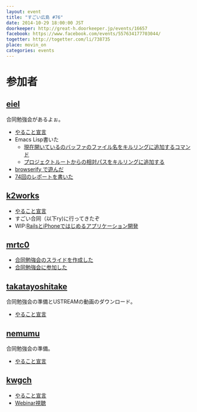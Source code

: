 ```yaml
---
layout: event
title: "すごい広島 #76"
date: 2014-10-29 18:00:00 JST
doorkeeper: http://great-h.doorkeeper.jp/events/16657
facebook: https://www.facebook.com/events/557634177703044/
togetter: http://togetter.com/li/738735
place: movin_on
categories: events
---
```


# 参加者


## [eiel](http://eiel.info/)

合同勉強会があるよぉ。

* [やること宣言](https://github.com/great-h/great-h.github.io/issues/1324)
* Emacs Lisp書いた
  * [現在開いているのバッファのファイル名をキルリングに追加するコマンド](https://gist.github.com/eiel/5d52839c596fdbaab058)
  * [プロジェクトルートからの相対パスをキルリングに追加する](https://gist.github.com/eiel/85b38a0ac1b1d6fa0693)
* [browserify で遊んだ](http://blog.eiel.info/blog/2014/10/30/browserify/)
* [74回のレポートを書いた](https://www.facebook.com/great.hiroshima/posts/471491112993539)


## [k2works](https://github.com/k2works)

* [やること宣言](https://github.com/great-h/great-h.github.io/issues/1322)
* すごい合同（以下ry)に行ってきたぞ
* WIP:[RailsとiPhoneではじめるアプリケーション開発](https://github.com/k2works/rails_ios_appdev)


## [mrtc0](http://twitter.com/mrtc0)

* [合同勉強会のスライドを作成した](http://www.slideshare.net/mrtc0/machine-learning-41005650)
* [合同勉強会に参加した](http://mrt-k.github.io/sugoihiroshima/2014/11/02/%E3%81%99%E3%81%94%E3%81%84%E5%90%88%E5%90%8C%E5%8B%89%E5%BC%B7%E4%BC%9A/)


## [takatayoshitake](http://twitter.com/takatayoshitake)

合同勉強会の準備とUSTREAMの動画のダウンロード。

* [やること宣言](https://github.com/great-h/great-h.github.io/issues/1327)


## [nemumu](https://github.com/nemumu)

合同勉強会の準備。

* [やること宣言](https://github.com/great-h/great-h.github.io/issues/1328)

## [kwgch](https://github.com/kwgch)

* [やること宣言](https://github.com/great-h/great-h.github.io/issues/1318)
* [Webinar視聴](http://kwgch.github.io/blog/2014/10/31/great-h/)
